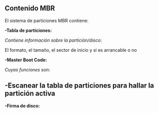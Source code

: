 ## Contenido MBR
El sistema de particiones MBR contiene:

**-Tabla de particiones:** 

*Contiene información sobre la partición/disco*: 

El formato, el tamaño, el sector de inicio y si es arrancable o no

**-Master Boot Code:**

*Cuyas funciones son*:

-Escanear la tabla de particiones para hallar la partición activa
-

**-Firma de disco:**
